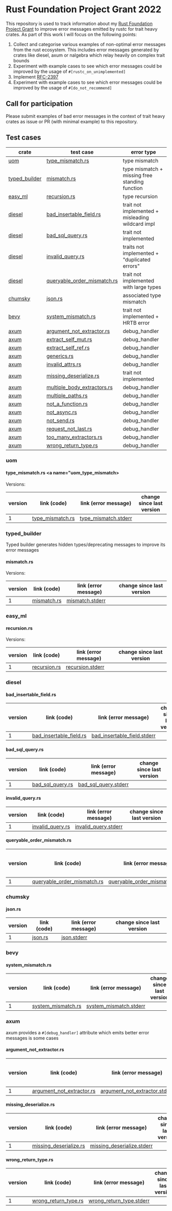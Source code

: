 # Rust Foundation Project Grant 2022

This repository is used to track information about my 
[Rust Foundation Project Grant](https://foundation.rust-lang.org/news/2022-06-14-community-grants-program-awards-announcement/) 
to improve error messages emitted by rustc for trait heavy crates. 
As part of this work I will focus on the following points:

1. Collect and categorise various examples of non-optimal error messages from the rust ecosystem. 
This includes error messages generated by crates like diesel, axum or nalgebra which relay heavily
on complex trait bounds 
2. Experiment with example cases to see which error messages could be improved by 
the usage of `#[rustc_on_unimplemented]`
3. Implement [RFC-2397](https://github.com/rust-lang/rfcs/blob/master/text/2397-do-not-recommend.md)
4. Experiment with example cases to see which error messages could be improved by
the usage of `#[do_not_recommend]`

## Call for participation

Please submit examples of bad error messages in the context of trait heavy crates 
as issue or PR (with minimal example) to this repository.


## Test cases

| crate           | test case                     | error type                                       |
|-----------------|-------------------------------|--------------------------------------------------|
| [uom]           | [type_mismatch.rs]            | type mismatch                                    |
| [typed_builder] | [mismatch.rs]                 | type mismatch + missing free standing function   |
| [easy_ml]       | [recursion.rs]                | type recursion                                   |
| [diesel]        | [bad_insertable_field.rs]     | trait not implemented + misleading wildcard impl |
| [diesel]        | [bad_sql_query.rs]            | trait not implemented                            |
| [diesel]        | [invalid_query.rs]            | traits not implemented + "duplicated errors"     |
| [diesel]        | [queryable_order_mismatch.rs] | trait not implemented with large types           |
| [chumsky]       | [json.rs]                     | associated type mismatch                         |
| [bevy]          | [system_mismatch.rs]          | trait not implemented + HRTB error               |
| [axum]          | [argument_not_extractor.rs]   | debug_handler                                    |
| [axum]          | [extract_self_mut.rs]         | debug_handler                                    |
| [axum]          | [extract_self_ref.rs]         | debug_handler                                    |
| [axum]          | [generics.rs]                 | debug_handler                                    |
| [axum]          | [invalid_attrs.rs]            | debug_handler                                    |
| [axum]          | [missing_deserialize.rs]      | trait not implemented                            |
| [axum]          | [multiple_body_extractors.rs] | debug_handler                                    |
| [axum]          | [multiple_paths.rs]           | debug_handler                                    |
| [axum]          | [not_a_function.rs]           | debug_handler                                    |
| [axum]          | [not_async.rs]                | debug_handler                                    |
| [axum]          | [not_send.rs]                 | debug_handler                                    |
| [axum]          | [request_not_last.rs]         | debug_handler                                    |
| [axum]          | [too_many_extractors.rs]      | debug_handler                                    |
| [axum]          | [wrong_return_type.rs]        | debug_handler                                    |


[uom]: https://crates.io/crates/uom
[typed_builder]: https://crates.io/crates/typed_builder
[easy_ml]: https://crates.io/crates/easy_ml
[diesel]: https://crates.io/crates/diesel
[chumsky]: https://crates.io/crates/chumsky
[bevy]: https://crates.io/crates/bevy
[axum]: https://crates.io/crates/axum

[type_mismatch.rs]: #uom_type_mismatch
[mismatch.rs]: #typed_builder_mismatch
[recursion.rs]: #easy_ml_recursion
[bad_insertable_field.rs]: #diesel_bad_insertable
[bad_sql_query.rs]: #diesel_bad_sql_query
[invalid_query.rs]: #diesel_invalid_query
[queryable_order_mismatch.rs]: #diesel_queryable
[json.rs]: #chumsky_json
[system_mismatch.rs]: #bevy_system_mismatch
[argument_not_extractor.rs]: #axum_argument_not_extractor
[extract_self_mut.rs]: #axum_extract_self_mut
[extract_self_ref.rs]: #axum_extract_self_ref
[generics.rs]: #axum_generics
[invalid_attrs.rs]: #axum_invalid_attrs
[missing_deserialize.rs]: #axum_missing_deserialize
[multiple_body_extractors.rs]: #axum_multiple_body_extractors
[multiple_paths.rs]: #axum_multiple_paths
[not_a_function.rs]: #axum_not_a_function
[not_async.rs]: #axum_not_async
[not_send.rs]: #axum_not_send
[request_not_last.rs]: #axum_not_last
[too_many_extractors.rs]: #axum_too_many_extractors.rs]
[wrong_return_type.rs]: #axum_wrong_return_type

### uom

#### type_mismatch.rs <a name="uom_type_mismatch></a>

Versions:

| version | link (code)                            | link (error message)                           | change since last version |
|---------|----------------------------------------|------------------------------------------------|---------------------------|
| 1       | [type_mismatch.rs][type_mismatch.rs-1] | [type_mismatch.stderr][type_mismatch.stderr-1] |                           |

[type_mismatch.rs-1]: https://github.com/weiznich/rust-foundation-community-grant/blob/883de46cbea5873bcc4af60e47f872efaa77a2b7/test_cases/tests/uom/type_mismatch.rs
[type_mismatch.stderr-1]: https://github.com/weiznich/rust-foundation-community-grant/blob/883de46cbea5873bcc4af60e47f872efaa77a2b7/test_cases/tests/uom/type_mismatch.stderr


### typed_builder

Typed builder generates hidden types/deprecating messages to improve its error messages

#### mismatch.rs <a name="typed_builder_mismatch"></a>
 
 Versions: 
 
 | version | link (code)                  | link (error message)                 | change since last version |
 |---------|------------------------------|--------------------------------------|---------------------------|
 | 1       | [mismatch.rs][mismatch.rs-1] | [mismatch.stderr][mismatch.stderr-1] |                           |

[mismatch.rs-1]: https://github.com/weiznich/rust-foundation-community-grant/blob/883de46cbea5873bcc4af60e47f872efaa77a2b7/test_cases/tests/typed_builder/mismatch.rs
[mismatch.stderr-1]: https://github.com/weiznich/rust-foundation-community-grant/blob/883de46cbea5873bcc4af60e47f872efaa77a2b7/test_cases/tests/typed_builder/mismatch.stderr

### easy_ml

#### recursion.rs <a name="easy_ml_recursion"></a>

Versions:

 | version | link (code)                    | link (error message)                   | change since last version |
 |---------|--------------------------------|----------------------------------------|---------------------------|
 | 1       | [recursion.rs][recursion.rs-1] | [recursion.stderr][recursion.stderr-1] |                           |

[recursion.rs-1]:https://github.com/weiznich/rust-foundation-community-grant/blob/883de46cbea5873bcc4af60e47f872efaa77a2b7/test_cases/tests/easy_ml/recursion.rs
[recursion.stderr-1]: https://github.com/weiznich/rust-foundation-community-grant/blob/883de46cbea5873bcc4af60e47f872efaa77a2b7/test_cases/tests/easy_ml/recursion.stderr


### diesel

#### bad_insertable_field.rs <a name = "diesel_bad_insertable"></a>

 | version | link (code)                                    | link (error message)                                  | change since last version |
 |---------|------------------------------------------------|-------------------------------------------------------|---------------------------|
 | 1       | [bad_insertable_field.rs][bad_insertable.rs-1] | [bad_insertable_field.stderr][bad_sql_query.stderr-1] |                           |

[bad_insertable.rs-1]:https://github.com/weiznich/rust-foundation-community-grant/blob/883de46cbea5873bcc4af60e47f872efaa77a2b7/test_cases/tests/diesel/bad_insertable_field.rs
[bad_insertable.stderr-1]: https://github.com/weiznich/rust-foundation-community-grant/blob/883de46cbea5873bcc4af60e47f872efaa77a2b7/test_cases/tests/diesel/bad_insertable_field.stdr


#### bad_sql_query.rs <a name = "diesel_bad_sql_query"></a>

 | version | link (code)                    | link (error message)                   | change since last version |
 |---------|--------------------------------|----------------------------------------|---------------------------|
 | 1       | [bad_sql_query.rs][bad_sql_query.rs-1] | [bad_sql_query.stderr][bad_sql_query.stderr-1] |                           |

[bad_sql_query.rs-1]:https://github.com/weiznich/rust-foundation-community-grant/blob/883de46cbea5873bcc4af60e47f872efaa77a2b7/test_cases/tests/bad_sql_query.rs
[bad_sql_query.stderr-1]: https://github.com/weiznich/rust-foundation-community-grant/blob/883de46cbea5873bcc4af60e47f872efaa77a2b7/test_cases/tests/diesel/bad_sql_query.stderr


#### invalid_query.rs <a name="diesel_invalid_query"></a>

 | version | link (code)                    | link (error message)                   | change since last version |
 |---------|--------------------------------|----------------------------------------|---------------------------|
 | 1       | [invalid_query.rs][invalid_query.rs-1] | [invalid_query.stderr][invalid_query.stderr-1] |                           |

[invalid_query.rs-1]:https://github.com/weiznich/rust-foundation-community-grant/blob/883de46cbea5873bcc4af60e47f872efaa77a2b7/test_cases/tests/diesel/invalid_query.rs
[invalid_query.stderr-1]: https://github.com/weiznich/rust-foundation-community-grant/blob/883de46cbea5873bcc4af60e47f872efaa77a2b7/test_cases/tests/diesel/invalid_query.stderr


#### queryable_order_mismatch.rs <a name = "diesel_queryable"></a>

 | version | link (code)                    | link (error message)                   | change since last version |
 |---------|--------------------------------|----------------------------------------|---------------------------|
 | 1       | [queryable_order_mismatch.rs][queryable_order_mismatch.rs-1] | [queryable_order_mismatch.stderr][queryable_order_mismatch.stderr-1] 

[queryable_order_mismatch.rs-1]:https://github.com/weiznich/rust-foundation-community-grant/blob/883de46cbea5873bcc4af60e47f872efaa77a2b7/test_cases/tests/diesel/queryable_order_mismatch.rs
[queryable_order_mismatch.stderr-1]: https://github.com/weiznich/rust-foundation-community-grant/blob/883de46cbea5873bcc4af60e47f872efaa77a2b7/test_cases/tests/diesel/queryable_order_mismatch.stderr

### chumsky

#### json.rs <a name="chumsky_json"></a>


 | version | link (code)          | link (error message)          | change since last version |
 |---------|----------------------|-------------------------------|---------------------------|
 | 1       | [json.rs][json.rs-1] | [json.stderr][json.stderr-1]  |                           |

[json.rs-1]:https://github.com/weiznich/rust-foundation-community-grant/blob/883de46cbea5873bcc4af60e47f872efaa77a2b7/test_cases/tests/chumsky/json.rs
[json.stderr-1]: https://github.com/weiznich/rust-foundation-community-grant/blob/883de46cbea5873bcc4af60e47f872efaa77a2b7/test_cases/tests/chumsky/json.stderr

### bevy

#### system_mismatch.rs <a name="bevy_system_mismatch"></a>


 | version | link (code)                                | link (error message)                               | change since last version |
 |---------|--------------------------------------------|----------------------------------------------------|---------------------------|
 | 1       | [system_mismatch.rs][system_mismatch.rs-1] | [system_mismatch.stderr][system_mismatch.stderr-1] |                           |

[system_mismatch.rs-1]:https://github.com/weiznich/rust-foundation-community-grant/blob/883de46cbea5873bcc4af60e47f872efaa77a2b7/test_cases/tests/bevy/system_mismatch.rs
[system_mismatch.stderr-1]: https://github.com/weiznich/rust-foundation-community-grant/blob/883de46cbea5873bcc4af60e47f872efaa77a2b7/test_cases/tests/bevy/system_mismatch.stderr

### axum

axum provides a `#[debug_handler]` attribute which emits better error messages is some cases

#### argument_not_extractor.rs <a name="axum_argument_not_extractor"></a>

 | version | link (code)                                    | link (error message)                                   | change since last version |
 |---------|------------------------------------------------|--------------------------------------------------------|---------------------------|
 | 1       | [argument_not_extractor.rs][argument_not_extractor.rs-1] | [argument_not_extractor.stderr][argument_not_extractor.stderr-1] |                           |

[argument_not_extractor.rs-1]:https://github.com/weiznich/rust-foundation-community-grant/blob/883de46cbea5873bcc4af60e47f872efaa77a2b7/test_cases/tests/axum/argument_not_extractor.rs
[argument_not_extractor.stderr-1]: https://github.com/weiznich/rust-foundation-community-grant/blob/883de46cbea5873bcc4af60e47f872efaa77a2b7/test_cases/tests/axum/argument_not_extractor.stderr

#### missing_deserialize.rs <a name="axum_missing_deserialize"></a>

 | version | link (code)                                        | link (error message)                                       | change since last version |
 |---------|----------------------------------------------------|------------------------------------------------------------|---------------------------|
 | 1       | [missing_deserialize.rs][missing_deserialize.rs-1] | [missing_deserialize.stderr][missing_deserialize.stderr-1] |                           |


[missing_deserialize.rs-1]:https://github.com/weiznich/rust-foundation-community-grant/blob/883de46cbea5873bcc4af60e47f872efaa77a2b7/test_cases/tests/axum/missing_deserialize.rs
[missing_deserialize.stderr-1]: https://github.com/weiznich/rust-foundation-community-grant/blob/883de46cbea5873bcc4af60e47f872efaa77a2b7/test_cases/tests/axum/missing_deserialize.stderr


#### wrong_return_type.rs <a name="axum_wrong_return_type"></a>

 | version | link (code)                                    | link (error message)                                   | change since last version |
 |---------|------------------------------------------------|--------------------------------------------------------|---------------------------|
 | 1       | [wrong_return_type.rs][wrong_return_type.rs-1] | [wrong_return_type.stderr][wrong_return_type.stderr-1] |                           |

[wrong_return_type.rs-1]:https://github.com/weiznich/rust-foundation-community-grant/blob/883de46cbea5873bcc4af60e47f872efaa77a2b7/test_cases/tests/axum/wrong_return_type.rs
[wrong_return_type.stderr-1]: https://github.com/weiznich/rust-foundation-community-grant/blob/883de46cbea5873bcc4af60e47f872efaa77a2b7/test_cases/tests/axum/wrong_return_type.stderr
